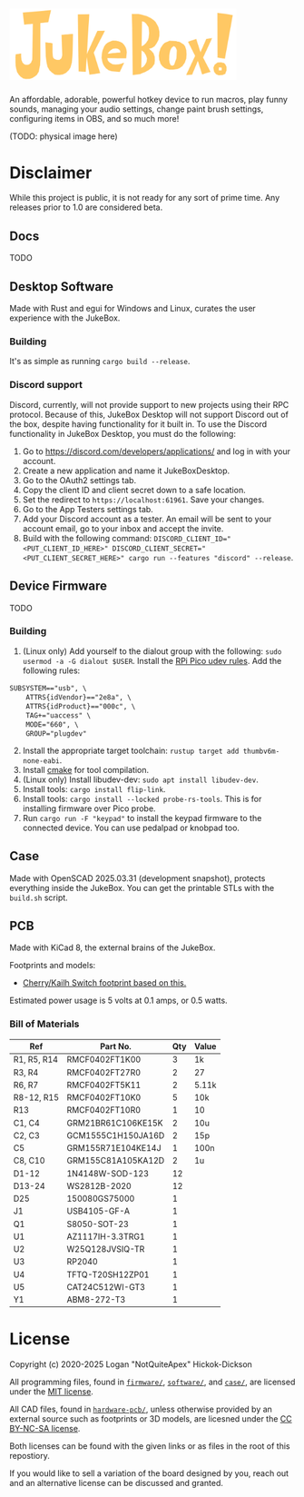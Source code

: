 # <img src="assets/textlogo.svg" alt="JukeBox!" width="400"/>

An affordable, adorable, powerful hotkey device to run macros, play funny sounds, managing your audio settings, change paint brush settings, configuring items in OBS, and so much more!

(TODO: physical image here)

# Disclaimer
While this project is public, it is not ready for any sort of prime time. Any releases prior to 1.0 are considered beta.

## Docs
TODO

## Desktop Software
Made with Rust and egui for Windows and Linux, curates the user experience with the JukeBox.

### Building
It's as simple as running `cargo build --release`.

### Discord support
Discord, currently, will not provide support to new projects using their RPC protocol. Because of this, JukeBox Desktop will not support Discord out of the box, despite having functionality for it built in. To use the Discord functionality in JukeBox Desktop, you must do the following:
1. Go to https://discord.com/developers/applications/ and log in with your account.
2. Create a new application and name it JukeBoxDesktop.
3. Go to the OAuth2 settings tab.
4. Copy the client ID and client secret down to a safe location.
5. Set the redirect to `https://localhost:61961`. Save your changes.
6. Go to the App Testers settings tab.
7. Add your Discord account as a tester. An email will be sent to your account email, go to your inbox and accept the invite.
8. Build with the following command: `DISCORD_CLIENT_ID="<PUT_CLIENT_ID_HERE>" DISCORD_CLIENT_SECRET="<PUT_CLIENT_SECRET_HERE>" cargo run --features "discord" --release`.

## Device Firmware
TODO

### Building
1. (Linux only) Add yourself to the dialout group with the following: `sudo usermod -a -G dialout $USER`. Install the [RPi Pico udev rules](https://github.com/raspberrypi/picotool/blob/master/udev/99-picotool.rules). Add the following rules:
```
SUBSYSTEM=="usb", \
    ATTRS{idVendor}=="2e8a", \
    ATTRS{idProduct}=="000c", \
    TAG+="uaccess" \
    MODE="660", \  
    GROUP="plugdev"
```

2. Install the appropriate target toolchain: `rustup target add thumbv6m-none-eabi`.
3. Install [cmake](https://cmake.org/download/) for tool compilation.
4. (Linux only) Install libudev-dev: `sudo apt install libudev-dev`.
5. Install tools: `cargo install flip-link`.
5. Install tools: `cargo install --locked probe-rs-tools`. This is for installing firmware over Pico probe.
6. Run `cargo run -F "keypad"` to install the keypad firmware to the connected device. You can use pedalpad or knobpad too.

## Case
Made with OpenSCAD 2025.03.31 (development snapshot), protects everything inside the JukeBox. You can get the printable STLs with the `build.sh` script.

## PCB
Made with KiCad 8, the external brains of the JukeBox.

Footprints and models:
- [Cherry/Kailh Switch footprint based on this.](https://github.com/luke-schutt/Pi5Keyboard/blob/main/Pi5-pcb/Pi5Footprints.pretty/Low%20Profile%20GC%20plus%20MX.kicad_mod)

Estimated power usage is 5 volts at 0.1 amps, or 0.5 watts.

### Bill of Materials
| Ref         | Part No.           | Qty | Value |
|-------------|--------------------|-----|-------|
| R1, R5, R14 | RMCF0402FT1K00     | 3   | 1k    |
| R3, R4      | RMCF0402FT27R0     | 2   | 27    |
| R6, R7      | RMCF0402FT5K11     | 2   | 5.11k |
| R8-12, R15  | RMCF0402FT10K0     | 5   | 10k   |
| R13         | RMCF0402FT10R0     | 1   | 10    |
| C1, C4      | GRM21BR61C106KE15K | 2   | 10u   |
| C2, C3      | GCM1555C1H150JA16D | 2   | 15p   |
| C5          | GRM155R71E104KE14J | 1   | 100n  |
| C8, C10     | GRM155C81A105KA12D | 2   | 1u    |
| D1-12       | 1N4148W-SOD-123    | 12  |       |
| D13-24      | WS2812B-2020       | 12  |       |
| D25         | 150080GS75000      | 1   |       |
| J1          | USB4105-GF-A       | 1   |       |
| Q1          | S8050-SOT-23       | 1   |       |
| U1          | AZ1117IH-3.3TRG1   | 1   |       |
| U2          | W25Q128JVSIQ-TR    | 1   |       |
| U3          | RP2040             | 1   |       |
| U4          | TFTQ-T20SH12ZP01   | 1   |       |
| U5          | CAT24C512WI-GT3    | 1   |       |
| Y1          | ABM8-272-T3        | 1   |       |

# License
Copyright (c) 2020-2025 Logan "NotQuiteApex" Hickok-Dickson

All programming files, found in [`firmware/`](firmware/), [`software/`](software/), and [`case/`](case/), are licensed under the [MIT license](https://mit-license.org/).

All CAD files, found in [`hardware-pcb/`](hardware-pcb/), unless otherwise provided by an external source such as footprints or 3D models, are licesned under the [CC BY-NC-SA license](https://creativecommons.org/licenses/by-nc-sa/4.0/).

Both licenses can be found with the given links or as files in the root of this repostiory.

If you would like to sell a variation of the board designed by you, reach out and an alternative license can be discussed and granted.
